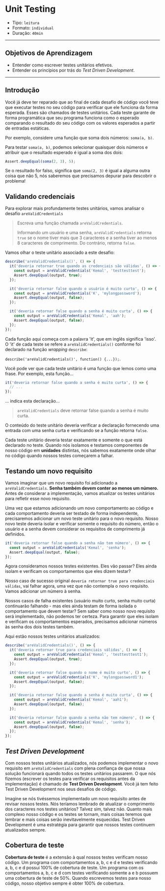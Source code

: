 # Unit Testing

- Tipo: `leitura`
- Formato: `individual`
- Duração: `40min`

***

## Objetivos de Aprendizagem

- Entender como escrever testes unitários efetivos.
- Entender os princípios por trás do _Test Driven Development_.

***

## Introdução

Você já deve ter reparado que ao final de cada desafio de código você teve que executar testes no seu código para verificar que ele funciona da forma esperada. Esses são chamados de testes unitários. Cada teste garante de forma programática que seu programa funciona como o esperado comparando o resultado do seu código com os valores esperados a partir de entradas estáticas.

Por exemplo, considere uma função que soma dois números: `soma(a, b)`.

Para testar `soma(a, b)`, podemos selecionar quaisquer dois números e atribuir que o resultado esperado é igual a soma dos dois:


```javascript
Assert.deepEqual(soma(2, 3), 5);
```

Se o resultado for falso, significa que `soma(2, 3)` é igual a alguma outra coisa que não 5, nós saberemos que precisamos depurar para descobrir o problema!

## Validando credenciais

Para explorar mais profundamente testes unitários, vamos analisar o desafio `areValidCredentials`

> Escreva uma função chamada `areValidCredentials`.
>
> Informando um usuário e uma senha, `areValidCredentials` retorna `true` se o nome tiver mais que 3 caracteres e a senha tiver ao menos 8 caracteres de comprimento. Do contrário, retorna `false`.

Vamos olhar o teste unitário associado a este desafio:

```javascript
describe('areValidCredentials()', () => {
  it('deveria retornar true quando as credenciais são válidas', () => {
    const output = areValidCredentials('Kemal', 'testtesttest');
    Assert.deepEqual(output, true);
  });

  it('deveria retornar false quando o usuário é muito curto', () => {
    const output = areValidCredentials('K', 'mylongpassword');
    Assert.deepEqual(output, false);
  });

  it('deveria retornar false quando a senha é muito curta', () => {
    const output = areValidCredentials('Kemal', 'aah');
    Assert.deepEqual(output, false);
  });
});
```

Cada função aqui começa com a palavra 'it', que em inglês significa 'isso'. O 'it' de cada teste se refere a `areValidCredentials()` conforme foi declarado na função _wrapping_ `describe`:

`describe('areValidCredentials()', function() {...});`.

Você pode ver que cada teste unitário é uma função que lemos como uma frase. Por exemplo, esta função...

```js
it('deveria retornar false quando a senha é muito curta', () => {
  // ...
});
```

... indica esta declaração...

> `areValidCredentials` deve retornar false quando a senha é muito curta.

O conteúdo do teste unitário deveria verificar a declaração fornecendo uma entrada com uma senha curta e verificando se a função retorna `false`.

Cada teste unitário deveria testar exatamente e somente o que está declarado no teste. Quando nós isolamos e testamos componentes de nosso código em **unidades** distintas, nós sabemos exatamente onde olhar no código quando nossos testes começarem a falhar.

## Testando um novo requisito

Vamos imaginar que um novo requisito foi adicionado a `areValidCredentials`. **Senha também devem conter ao menos um número.** Antes de considerar a implementação, vamos atualizar os testes unitários para refletir esse novo requisito.

Uma vez que estamos adicionando um novo comportamento ao código e cada comportamento deveria ser testado de forma independente, precisaremos adicionar um novo teste unitário para o novo requisito. Nosso novo teste deveria isolar e verificar somente o requisito do número, então o usuário e a senha devem considerar os requisitos de comprimento já definidos.

```javascript
it('deveria retornar false quando a senha não tem número', () => {
  const output = areValidCredentials('Kemal', 'senha');
  Assert.deepEqual(output, false);
});
```

Agora consideramos nossos testes existentes. Eles vão passar? Eles ainda isolam e verificam os comportamentos que eles dizem testar?

Nosso caso de sucesso original `deveria retornar true para credenciais válidas`, vai falhar agora, uma vez que não contempla o novo requisito. Vamos adicionar um número à senha.

Nossos casos de falha existentes (usuário muito curto, senha muito curta) continuarão falhando - mas eles ainda testam de forma isolada o comportamento que devem testar? Sem saber como nosso novo requisito será implementado, não podemos ter certeza. Para garantir que eles isolam e verificam os comportamentos esperados, precisamos adicionar números às senha dos dois testes também.

Aqui estão nossos testes unitários atualizados:

```javascript
describe('areValidCredentials()', () => {
  it('deveria retornar true para credenciais válidas', () => {
    const output = areValidCredentials('Kemal', 'testtesttest1');
    Assert.deepEqual(output, true);
  });

  it('deveria retornar false quando o nome é muito curto', () => {
    const output = areValidCredentials('K', 'mylongpassword1');
    Assert.deepEqual(output, false);
  });

  it('deveria retornar false quando a senha é muito curta', () => {
    const output = areValidCredentials('Kemal', 'aah1');
    Assert.deepEqual(output, false);
  });

  it('deveria retornar false quando a senha não tem número', () => {
    const output = areValidCredentials('Kemal', 'senha');
    Assert.deepEqual(output, false);
  });
});
```

## _Test Driven Development_

Com nossos testes unitários atualizados, nós podemos implementar o novo requisito em `areValidCredentials` com plena confiança de que nossa solução funcionará quando todos os testes unitários passarem. O que nós fizemos (escrever os testes para verificar os requisitos antes da implementação) é chamado de **Test Driven Development**. Você já tem feito Test Driven Development nos seus desafios de código.

Imagine se nós tivéssemos implementado um novo requisito antes de revisar nossos testes. Nós teríamos lembrado de atualizar o comprimento dos caracteres nos testes unitários? Talvez sim, talvez não. Quanto mais complexo nosso código e os testes se tornam, mais coisas teremos que lembrar e mais coisas serão inevitavelmente esquecidas. Test Driven Development é uma estratégia para garantir que nossos testes continuem atualizados sempre.

## Cobertura de teste

**Cobertura de teste** é a extensão à qual nossos testes verificam nosso código. Um programa com comportamentos a, b, c e d e testes verificando a, b, c e d possui 100% de cobertura de teste. Um programa com os comportamentos a, b, c e d com testes verificando somente a e b possuem uma cobertura de teste de 50%. Quando escrevemos testes para nosso código, nosso objetivo sempre é obter 100% de cobertura.
